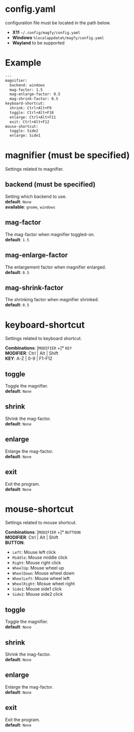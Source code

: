# config.yaml
configuration file must be located in the path below.  
* **X11** `~/.config/magfy/config.yaml`  
* **Windows** `%localappdata%/magfy/config.yaml`  
* **Wayland** to be supported

# Example
```sh
---
magnifier:
  backend: windows
  mag-factor: 1.5
  mag-enlarge-factor: 0.5
  mag-shrink-factor: 0.5
keyboard-shortcut:
  shrink: Ctrl+Alt+F9
  toggle: Ctrl+Alt+F10
  enlarge: Ctrl+Alt+F11
  exit: Ctrl+Alt+F12
mouse-shortcut:
  toggle: Side2
  enlarge: Side1
```

# magnifier (must be specified)
Settings related to magnifier.
## backend (must be specified)
Setting which backend to use.  
**default**: `None`  
**available**: `gnome`, `windows`
## mag-factor
The mag-factor when magnifier toggled-on.  
**default**: `1.5`
## mag-enlarge-factor
The enlargement factor when magnifier enlarged.  
**default**: `0.5`
## mag-shrink-factor
The shrinking factor when magnifier shrinked.  
**default**: `0.5`

# keyboard-shortcut
Settings related to keyboard shortcut.


**Combinations**: [`MODIFIER` +]* `KEY`  
**MODIFIER**: Ctrl | Alt | Shift  
**KEY**: A-Z | 0-9 | F1-F12
## toggle
Toggle the magnifier.  
**default**: `None`
## shrink
Shrink the mag-factor.  
**default**: `None`
## enlarge
Enlarge the mag-factor.  
**default**: `None`
## exit
Exit the program.  
**default**: `None`

# mouse-shortcut
Settings related to mouse shortcut.


**Combinations**: [`MODIFIER` +]* `BUTTOON`  
**MODIFIER**: Ctrl | Alt | Shift  
**BUTTON**:  
* `Left`: Mouse left click  
* `Middle`: Mouse middle click  
* `Right`: Mouse right click  
* `WheelUp`: Mouse wheel up  
* `WheelDown`: Mouse wheel down  
* `WheelLeft`: Mouse wheel left  
* `WheelRight`: Mosue wheel right  
* `Side1`: Mouse side1 click  
* `Side2`: Mouse side2 click
## toggle
Toggle the magnifier.  
**default**: `None`
## shrink
Shrink the mag-factor.  
**default**: `None`
## enlarge
Enlarge the mag-factor.  
**default**: `None`
## exit
Exit the program.  
**default**: `None`